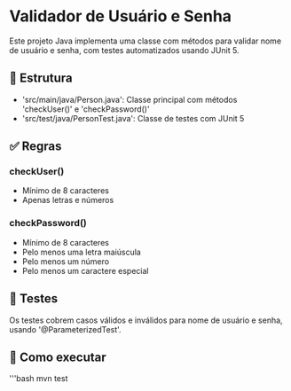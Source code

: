 # Validador de Usuário e Senha

Este projeto Java implementa uma classe  com métodos para validar nome de usuário e senha, com testes automatizados usando JUnit 5.

## 📁 Estrutura

- 'src/main/java/Person.java': Classe principal com métodos 'checkUser()' e 'checkPassword()'
- 'src/test/java/PersonTest.java': Classe de testes com JUnit 5

## ✅ Regras

### checkUser()
- Mínimo de 8 caracteres
- Apenas letras e números

### checkPassword()
- Mínimo de 8 caracteres
- Pelo menos uma letra maiúscula
- Pelo menos um número
- Pelo menos um caractere especial

## 🧪 Testes

Os testes cobrem casos válidos e inválidos para nome de usuário e senha, usando '@ParameterizedTest'.

## 🚀 Como executar

'''bash
mvn test

